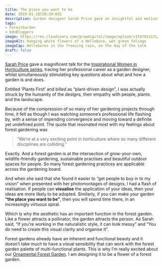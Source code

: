 ```yaml
---
title: The place you want to be
date: 2019-01-18T20:39:03Z
description: Garden designer Sarah Price gave an insightful and motivating talk at Botanic Garden Wales ‘Inspirational Women in Horticulture’ series. It piqued my curiosity about the role of aesthetics in gardening, and the wider, age-old framing of form and function.
tags: 
- ForestGarden
- GdnBloggers
image: https://res.cloudinary.com/growdigital/image/upload/v1547913131/hellebore-B0684443.jpg
imageAlt: Hanging white flowers of a Hellebore, wet green foliage
imageCap: Hellebores in the freezing rain, on the day of the talk
draft: false
---
```


[Sarah Price](http://sarahpricelandscapes.com) gave a magnificent talk for the [Inspirational Women in Horticulture series](https://botanicgarden.wales/visit/whats-on/inspirational-women-in-horticulture-2/), tracing her professional career as a garden designer, whilst simultaneously stimulating key questions about what and how a garden is and does. 

Entitled ‘Plants First’ and billed as “plant-driven design”, I was actually struck by the humanity of the designs, their empathy with people, plants and the landscape. 

Because of the compression of so many of her gardening projects through time, it felt as though I was watching someone’s professional life flashing by, with a sense of impending convergence and moving toward a definite yet undefined point. The quote that resonated most with my feelings about forest gardening was

> “We’re at a very exciting point in horticulture where so many different disciplines are colliding.”

Exactly. And a forest garden is at the intersection of grow-your-own, wildlife-friendly gardening, sustainable practises and beautiful outdoor spaces for people. So many forest gardening practices are applicable across the gardening board.

And when she said that she found it easier to “get people to buy in to my vision” when presented with her photomontages of designs, I had a flash of realisation. If people can **visualise** the application of your ideas, then your ideas are more likely to be adopted. Similarly, if you can make your garden **“the place you want to be”**, then you will spend time there, in an increasingly virtuous spiral.

Which is why the aesthetic has an important function in the forest garden. Like a flower attracts a pollinator, the garden attracts the person. As Sarah said, “If you’re working in the naturalistic style, it can look messy” and “You do need to create this visual clarity and organise it”.

Forest gardens already have an inherent and functional beauty and it doesn’t take much to have a visual sensibility that can work with the forest garden palette of multi-functional plants. This is why I’m really excited about our [Ornamental Forest Garden](https://www.forestgarden.wales/blog/introducing-ornamental-maintenance-free-forest-garden/). I am designing it to be a flower of a forest garden. 
